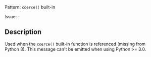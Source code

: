 Pattern: `coerce()` built-in

Issue: -

## Description

Used when the `coerce()` built-in function is referenced (missing from Python 3). This message can't be emitted when using Python >= 3.0.